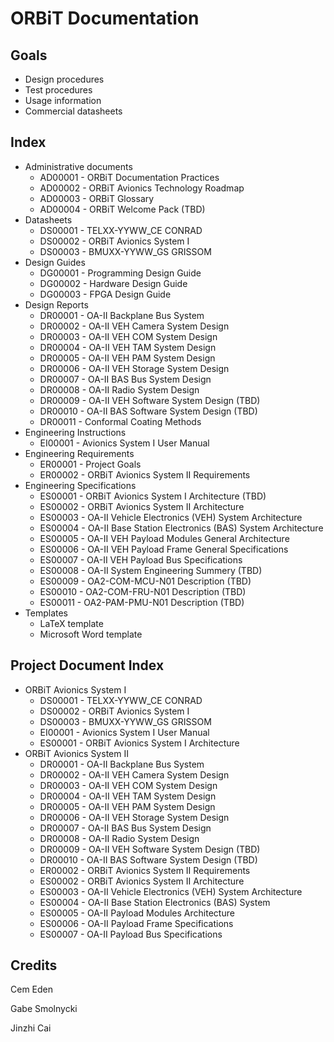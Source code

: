 # ORBiT Documentation

## Goals

- Design procedures
- Test procedures
- Usage information
- Commercial datasheets

## Index

- Administrative documents
  - AD00001 - ORBiT Documentation Practices
  - AD00002 - ORBiT Avionics Technology Roadmap
  - AD00003 - ORBiT Glossary
  - AD00004 - ORBiT Welcome Pack (TBD)
- Datasheets
  - DS00001 - TELXX-YYWW_CE CONRAD
  - DS00002 - ORBiT Avionics System I
  - DS00003 - BMUXX-YYWW_GS GRISSOM
- Design Guides
  - DG00001 - Programming Design Guide
  - DG00002 - Hardware Design Guide
  - DG00003 - FPGA Design Guide
- Design Reports
  - DR00001 - OA-II Backplane Bus System
  - DR00002 - OA-II VEH Camera System Design
  - DR00003 - OA-II VEH COM System Design
  - DR00004 - OA-II VEH TAM System Design
  - DR00005 - OA-II VEH PAM System Design
  - DR00006 - OA-II VEH Storage System Design
  - DR00007 - OA-II BAS Bus System Design
  - DR00008 - OA-II Radio System Design
  - DR00009 - OA-II VEH Software System Design (TBD)
  - DR00010 - OA-II BAS Software System Design (TBD)
  - DR00011 - Conformal Coating Methods
- Engineering Instructions
  - EI00001 - Avionics System I User Manual
- Engineering Requirements
  - ER00001 - Project Goals
  - ER00002 - ORBiT Avionics System II Requirements
- Engineering Specifications 
  - ES00001 - ORBiT Avionics System I Architecture (TBD)
  - ES00002 - ORBiT Avionics System II Architecture
  - ES00003 - OA-II Vehicle Electronics (VEH) System Architecture
  - ES00004 - OA-II Base Station Electronics (BAS) System Architecture
  - ES00005 - OA-II VEH Payload Modules General Architecture
  - ES00006 - OA-II VEH Payload Frame General Specifications
  - ES00007 - OA-II VEH Payload Bus Specifications
  - ES00008 - OA-II System Engineering Summery (TBD)
  - ES00009 - OA2-COM-MCU-N01 Description (TBD)
  - ES00010 - OA2-COM-FRU-N01 Description (TBD)
  - ES00011 - OA2-PAM-PMU-N01 Description (TBD)
- Templates
  - LaTeX template
  - Microsoft Word template

## Project Document Index

- ORBiT Avionics System I
  - DS00001 - TELXX-YYWW_CE CONRAD
  - DS00002 - ORBiT Avionics System I
  - DS00003 - BMUXX-YYWW_GS GRISSOM
  - EI00001 - Avionics System I User Manual
  - ES00001 - ORBiT Avionics System I Architecture
- ORBiT Avionics System II
  - DR00001 - OA-II Backplane Bus System
  - DR00002 - OA-II VEH Camera System Design
  - DR00003 - OA-II VEH COM System Design
  - DR00004 - OA-II VEH TAM System Design
  - DR00005 - OA-II VEH PAM System Design
  - DR00006 - OA-II VEH Storage System Design
  - DR00007 - OA-II BAS Bus System Design
  - DR00008 - OA-II Radio System Design
  - DR00009 - OA-II VEH Software System Design (TBD)
  - DR00010 - OA-II BAS Software System Design (TBD)
  - ER00002 - ORBiT Avionics System II Requirements
  - ES00002 - ORBiT Avionics System II Architecture
  - ES00003 - OA-II Vehicle Electronics (VEH) System Architecture
  - ES00004 - OA-II Base Station Electronics (BAS) System 
  - ES00005 - OA-II Payload Modules Architecture
  - ES00006 - OA-II Payload Frame Specifications
  - ES00007 - OA-II Payload Bus Specifications 

## Credits

Cem Eden

Gabe Smolnycki

Jinzhi Cai
